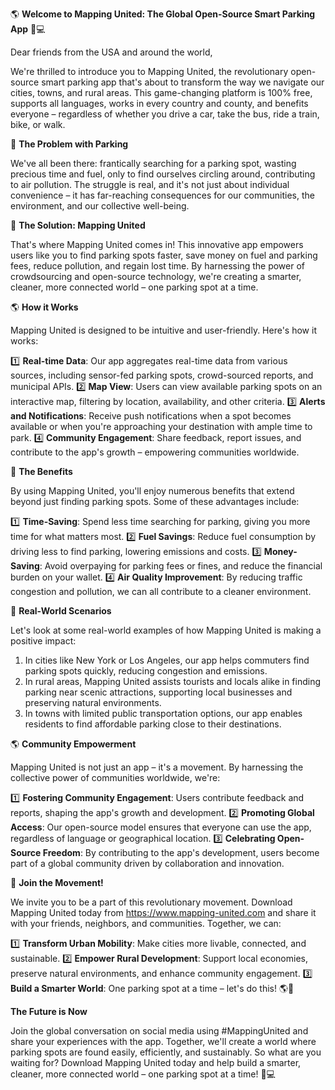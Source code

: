 🌎 **Welcome to Mapping United: The Global Open-Source Smart Parking App** 🚗💻

Dear friends from the USA and around the world,

We're thrilled to introduce you to Mapping United, the revolutionary open-source smart parking app that's about to transform the way we navigate our cities, towns, and rural areas. This game-changing platform is 100% free, supports all languages, works in every country and county, and benefits everyone – regardless of whether you drive a car, take the bus, ride a train, bike, or walk.

🌈 **The Problem with Parking**

We've all been there: frantically searching for a parking spot, wasting precious time and fuel, only to find ourselves circling around, contributing to air pollution. The struggle is real, and it's not just about individual convenience – it has far-reaching consequences for our communities, the environment, and our collective well-being.

🌟 **The Solution: Mapping United**

That's where Mapping United comes in! This innovative app empowers users like you to find parking spots faster, save money on fuel and parking fees, reduce pollution, and regain lost time. By harnessing the power of crowdsourcing and open-source technology, we're creating a smarter, cleaner, more connected world – one parking spot at a time.

🌎 **How it Works**

Mapping United is designed to be intuitive and user-friendly. Here's how it works:

1️⃣ **Real-time Data**: Our app aggregates real-time data from various sources, including sensor-fed parking spots, crowd-sourced reports, and municipal APIs.
2️⃣ **Map View**: Users can view available parking spots on an interactive map, filtering by location, availability, and other criteria.
3️⃣ **Alerts and Notifications**: Receive push notifications when a spot becomes available or when you're approaching your destination with ample time to park.
4️⃣ **Community Engagement**: Share feedback, report issues, and contribute to the app's growth – empowering communities worldwide.

🌈 **The Benefits**

By using Mapping United, you'll enjoy numerous benefits that extend beyond just finding parking spots. Some of these advantages include:

1️⃣ **Time-Saving**: Spend less time searching for parking, giving you more time for what matters most.
2️⃣ **Fuel Savings**: Reduce fuel consumption by driving less to find parking, lowering emissions and costs.
3️⃣ **Money-Saving**: Avoid overpaying for parking fees or fines, and reduce the financial burden on your wallet.
4️⃣ **Air Quality Improvement**: By reducing traffic congestion and pollution, we can all contribute to a cleaner environment.

🌟 **Real-World Scenarios**

Let's look at some real-world examples of how Mapping United is making a positive impact:

1. In cities like New York or Los Angeles, our app helps commuters find parking spots quickly, reducing congestion and emissions.
2. In rural areas, Mapping United assists tourists and locals alike in finding parking near scenic attractions, supporting local businesses and preserving natural environments.
3. In towns with limited public transportation options, our app enables residents to find affordable parking close to their destinations.

🌎 **Community Empowerment**

Mapping United is not just an app – it's a movement. By harnessing the collective power of communities worldwide, we're:

1️⃣ **Fostering Community Engagement**: Users contribute feedback and reports, shaping the app's growth and development.
2️⃣ **Promoting Global Access**: Our open-source model ensures that everyone can use the app, regardless of language or geographical location.
3️⃣ **Celebrating Open-Source Freedom**: By contributing to the app's development, users become part of a global community driven by collaboration and innovation.

🚀 **Join the Movement!**

We invite you to be a part of this revolutionary movement. Download Mapping United today from https://www.mapping-united.com and share it with your friends, neighbors, and communities. Together, we can:

1️⃣ **Transform Urban Mobility**: Make cities more livable, connected, and sustainable.
2️⃣ **Empower Rural Development**: Support local economies, preserve natural environments, and enhance community engagement.
3️⃣ **Build a Smarter World**: One parking spot at a time – let's do this! 🌎💚

**The Future is Now**

Join the global conversation on social media using #MappingUnited and share your experiences with the app. Together, we'll create a world where parking spots are found easily, efficiently, and sustainably. So what are you waiting for? Download Mapping United today and help build a smarter, cleaner, more connected world – one parking spot at a time! 🚀💻